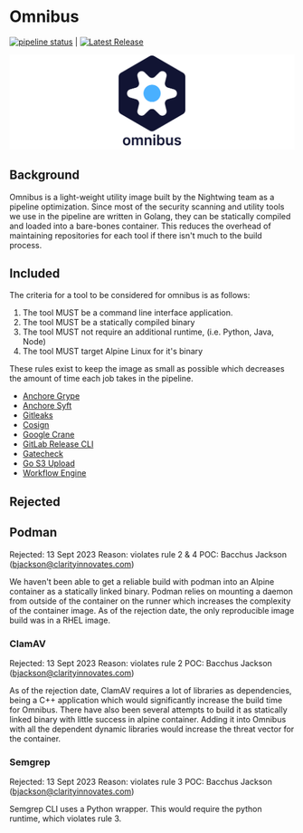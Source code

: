 # Omnibus

[![pipeline status](https://code.batcave.internal.cms.gov/devops-pipelines/pipeline-tools/omnibus/badges/main/pipeline.svg)](https://code.batcave.internal.cms.gov/devops-pipelines/pipeline-tools/omnibus/-/commits/main)
| [![Latest Release](https://code.batcave.internal.cms.gov/devops-pipelines/pipeline-tools/omnibus/-/badges/release.svg)](https://code.batcave.internal.cms.gov/devops-pipelines/pipeline-tools/omnibus/-/releases)

![Omnibus Logo](assets/splash_1_light.png)

## Background

Omnibus is a light-weight utility image built by the Nightwing team as a pipeline optimization.
Since most of the security scanning and utility tools we use in the pipeline are written in Golang,
they can be statically compiled and loaded into a bare-bones container.
This reduces the overhead of maintaining repositories for each tool if there isn't much to the build process.

## Included

The criteria for a tool to be considered for omnibus is as follows:

1. The tool MUST be a command line interface application.
2. The tool MUST be a statically compiled binary
3. The tool MUST not require an additional runtime, (i.e. Python, Java, Node)
4. The tool MUST target Alpine Linux for it's binary

These rules exist to keep the image as small as possible which decreases the amount of time each job takes in the
pipeline.

- [Anchore Grype](https://github.com/anchore/grype)
- [Anchore Syft](https://github.com/anchore/syft)
- [Gitleaks](https://github.com/zricethezav/gitleaks)
- [Cosign](https://github.com/sigstore/cosign)
- [Google Crane](https://github.com/google/go-containerregistry/cmd/crane)
- [GitLab Release CLI](https://gitlab.com/gitlab-org/release-cli/cmd/release-cli)
- [Gatecheck](https://github.com/gatecheckdev/gatecheck)
- [Go S3 Upload](https://github.com/bacchusjackson/go-s3-upload)
- [Workflow Engine](https://github.com/CMS-Enterprise/batcave-workflow-engine)

## Rejected

## Podman

Rejected: 13 Sept 2023
Reason: violates rule 2 & 4
POC: Bacchus Jackson (bjackson@clarityinnovates.com)

We haven't been able to get a reliable build with podman into an Alpine container as a statically linked binary.
Podman relies on mounting a daemon from outside of the container on the runner which increases the complexity of
the container image.
As of the rejection date, the only reproducible image build was in a RHEL image.

### ClamAV

Rejected: 13 Sept 2023
Reason: violates rule 2
POC: Bacchus Jackson (bjackson@clarityinnovates.com)

As of the rejection date, ClamAV requires a lot of libraries as dependencies, being a C++ application which
would significantly increase the build time for Omnibus.
There have also been several attempts to build it as statically linked binary with little success in
alpine container.
Adding it into Omnibus with all the dependent dynamic libraries would increase the threat vector for the container.

### Semgrep

Rejected: 13 Sept 2023
Reason: violates rule 3
POC: Bacchus Jackson (bjackson@clarityinnovates.com)

Semgrep CLI uses a Python wrapper.
This would require the python runtime, which violates rule 3.
